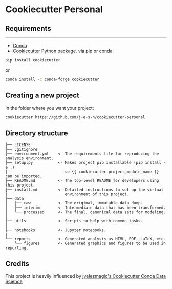 # Cookiecutter Personal

## Requirements
---
- [Conda](https://docs.conda.io/projects/conda/en/latest/user-guide/install/download.html)
- [Cookiecutter Python package](http://cookiecutter.readthedocs.org/en/latest/installation.html). via pip or conda:

``` bash
pip install cookiecutter
```

or

``` bash
conda install -c conda-forge cookiecutter
```

## Creating a new project
In the folder where you want your project:

``` bash
cookiecutter https://github.com/j-e-s-h/cookiecutter-personal
```

## Directory structure

    ├── LICENSE
    ├── .gitignore
    ├── environment.yml    <- The requirements file for reproducing the analysis environment.
    ├── setup.py           <- Makes project pip installable (pip install -e .)
    │                         so {{ cookiecutter.project_module_name }} can be imported.
    ├── README.md          <- The top-level README for developers using this project.
    ├── install.md         <- Detailed instructions to set up the virtual
    |                         environment of this project.
    ├── data
    │   ├── raw            <- The original, immutable data dump.
    │   ├── interim        <- Intermediate data that has been transformed.
    │   └── processed      <- The final, canonical data sets for modeling.
    │
    ├── utils              <- Scripts to help with common tasks.
    │
    ├── notebooks          <- Jupyter notebooks.
    |
    └── reports            <- Generated analysis as HTML, PDF, LaTeX, etc.
        └── figures        <- Generated graphics and figures to be used in reporting.

## Credits

This project is heavily influenced by [jvelezmagic's Cookiecutter Conda Data Science](https://github.com/jvelezmagic/cookiecutter-conda-data-science)